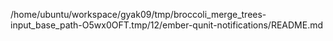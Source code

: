 /home/ubuntu/workspace/gyak09/tmp/broccoli_merge_trees-input_base_path-O5wx0OFT.tmp/12/ember-qunit-notifications/README.md